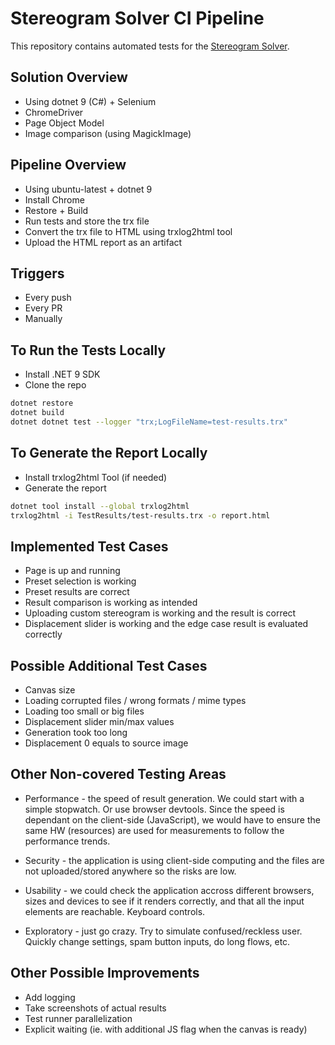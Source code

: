 # Stereogram Solver CI Pipeline

This repository contains automated tests for the [Stereogram Solver](https://piellardj.github.io/stereogram-solver/).

## Solution Overview

- Using dotnet 9 (C#) + Selenium
- ChromeDriver
- Page Object Model
- Image comparison (using MagickImage)

## Pipeline Overview

- Using ubuntu-latest + dotnet 9
- Install Chrome
- Restore + Build
- Run tests and store the trx file
- Convert the trx file to HTML using trxlog2html tool
- Upload the HTML report as an artifact

## Triggers

- Every push
- Every PR
- Manually

## To Run the Tests Locally

- Install .NET 9 SDK
- Clone the repo

```bash
dotnet restore
dotnet build
dotnet dotnet test --logger "trx;LogFileName=test-results.trx"
```

## To Generate the Report Locally

- Install trxlog2html Tool (if needed)
- Generate the report

```bash
dotnet tool install --global trxlog2html
trxlog2html -i TestResults/test-results.trx -o report.html
```

## Implemented Test Cases

- Page is up and running
- Preset selection is working
- Preset results are correct
- Result comparison is working as intended
- Uploading custom stereogram is working and the result is correct
- Displacement slider is working and the edge case result is evaluated correctly

## Possible Additional Test Cases

- Canvas size
- Loading corrupted files / wrong formats / mime types
- Loading too small or big files
- Displacement slider min/max values
- Generation took too long
- Displacement 0 equals to source image

## Other Non-covered Testing Areas

- Performance - the speed of result generation.
We could start with a simple stopwatch. Or use browser devtools.
Since the speed is dependant on the client-side (JavaScript), we would have to ensure the same HW (resources) are used for measurements to follow the performance trends.

- Security - the application is using client-side computing and the files are not uploaded/stored anywhere so the risks are low.

- Usability - we could check the application accross different browsers, sizes and devices to see if it renders correctly, and that all the input elements are reachable. Keyboard controls.

- Exploratory - just go crazy. Try to simulate confused/reckless user.
Quickly change settings, spam button inputs, do long flows, etc.

## Other Possible Improvements

- Add logging
- Take screenshots of actual results
- Test runner parallelization
- Explicit waiting (ie. with additional JS flag when the canvas is ready)
